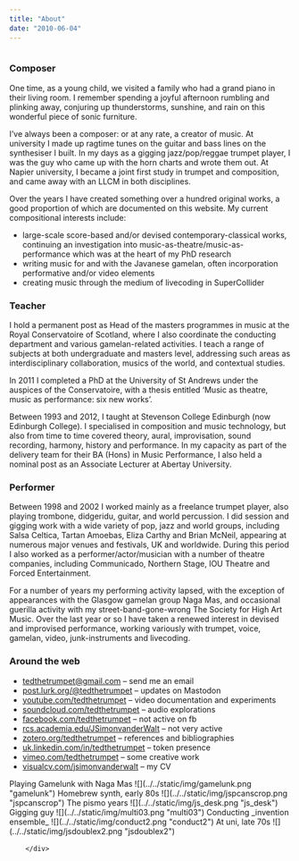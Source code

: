 ```yaml
---
title: "About"
date: "2010-06-04"
---
```

 <div class="row"
style={{
          display: 'flex',
          paddingLeft: '1rem',
        }}>
  <div class="column"
  style={{
          flex: '70%',
        }}>

### Composer

One time, as a young child, we visited a family who had a grand piano in their living room. I remember spending a joyful afternoon rumbling and plinking away, conjuring up thunderstorms, sunshine, and rain on this wonderful piece of sonic furniture.

I’ve always been a composer: or at any rate, a creator of music. At university I made up ragtime tunes on the guitar and bass lines on the synthesiser I built. In my days as a gigging jazz/pop/reggae trumpet player, I was the guy who came up with the horn charts and wrote them out. At Napier university, I became a joint first study in trumpet and composition, and came away with an LLCM in both disciplines.

Over the years I have created something over a hundred original works, a good proportion of which are documented on this website. My current compositional interests include:

- large-scale score-based and/or devised contemporary-classical works, continuing an investigation into music-as-theatre/music-as-performance which was at the heart of my PhD research
- writing music for and with the Javanese gamelan, often incorporation performative and/or video elements
- creating music through the medium of livecoding in SuperCollider

### Teacher

I hold a permanent post as Head of the masters programmes in music at the Royal Conservatoire of Scotland, where I also coordinate the conducting department and various gamelan-related activities. I teach a range of subjects at both undergraduate and masters level, addressing such areas as interdisciplinary collaboration, musics of the world, and contextual studies.

In 2011 I completed a PhD at the University of St Andrews under the auspices of the Conservatoire, with a thesis entitled ‘Music as theatre, music as performance: six new works’.

Between 1993 and 2012, I taught at Stevenson College Edinburgh (now Edinburgh College). I specialised in composition and music technology, but also from time to time covered theory, aural, improvisation, sound recording, harmony, history and performance. In my capacity as part of the delivery team for their BA (Hons) in Music Performance, I also held a nominal post as an Associate Lecturer at Abertay University.

### Performer

Between 1998 and 2002 I worked mainly as a freelance trumpet player, also playing trombone, didgeridu, guitar, and world percussion. I did session and gigging work with a wide variety of pop, jazz and world groups, including Salsa Celtica, Tartan Amoebas, Eliza Carthy and Brian McNeil, appearing at numerous major venues and festivals, UK and worldwide. During this period I also worked as a performer/actor/musician with a number of theatre companies, including Communicado, Northern Stage, IOU Theatre and Forced Entertainment.

For a number of years my performing activity lapsed, with the exception of appearances with the Glasgow gamelan group Naga Mas, and occasional guerilla activity with my street-band-gone-wrong The Society for High Art Music. Over the last year or so I have taken a renewed interest in devised and improvised performance, working variously with trumpet, voice, gamelan, video, junk-instruments and livecoding.

### Around the web

- tedthetrumpet@gmail.com – send me an email
- [post.lurk.org/@tedthetrumpet](https://post.lurk.org/@tedthetrumpet "twitter.com/tedthetrumpet") – updates on Mastodon
- [youtube.com/tedthetrumpet](http://youtube.com/tedthetrumpet "youtube.com/tedthetrumpet") – video documentation and experiments
- [soundcloud.com/tedthetrumpet](http://soundcloud.com/tedthetrumpet "http://soundcloud.com/tedthetrumpet") – audio explorations
- [facebook.com/tedthetrumpet](http://facebook.com/tedthetrumpet "facebook.com/tedthetrumpet") – not active on fb
- [rcs.academia.edu/JSimonvanderWalt](http://rcs.academia.edu/JSimonvanderWalt "rsamd.academia.edu/JSimonvanderWalt") – not very active
- [zotero.org/tedthetrumpet](http://zotero.org/tedthetrumpet "zotero.org/tedthetrumpet") – references and bibliographies
- [uk.linkedin.com/in/tedthetrumpet](http://uk.linkedin.com/in/tedthetrumpet "uk.linkedin.com/in/tedthetrumpet") – token presence
- [vimeo.com/tedthetrumpet](http://vimeo.com/tedthetrumpet "vimeo.com/tedthetrumpet") – some creative work
- [visualcv.com/jsimonvanderwalt](http://www.visualcv.com/jsimonvanderwalt "visualcv.com/jsimonvanderwalt") – my CV
</div>

  <div class="column"
    style={{
          flex: '30%',
          padding: '1rem',
          fontSize: 'small'
        }}>
        Playing Gamelunk with Naga Mas
        ![](../../static/img/gamelunk.png "gamelunk")
        Homebrew synth, early 80s
        ![](../../static/img/jspcanscrop.png "jspcanscrop")
        The pismo years
        ![](../../static/img/js_desk.png "js_desk")
        Gigging guy ![](../../static/img/multi03.png "multi03")
        Conducting _invention ensemble_
        ![](../../static/img/conduct2.png "conduct2")
        At uni, late 70s
        ![](../../static/img/jsdoublex2.png "jsdoublex2")
        
        </div>
</div> 

